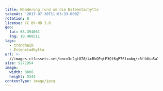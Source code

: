 ```yaml
---
title: Wanderung rund um die Estenstadhytta
takenAt: '2017-07-30T11:03:33.000Z'
rotation: 0
license: CC BY-ND 3.0
geo:
  lat: 63.394661
  lng: 10.488511
tags:
  - trondheim
  - Estenstadhytta
url: >-
  //images.ctfassets.net/bncv3c2gt878/4cBkQPqtE3Qf6gP7Slxubq/c3ffdba5a72a98d39048a7f4a9540597/wanderung-rund-um-die-estenstadhytta_36131672171_o
size: 5271954
image:
  width: 3006
  height: 5344
contentType: image/jpeg
---
```


